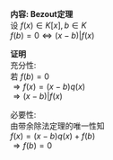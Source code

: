 **内容: Bezout定理**  
设 $f(x)\in K[x], b\in K$  
 $f(b)=0\Leftrightarrow(x-b)|f(x)$  
  
**证明**  
充分性:  
若 $f(b)=0$  
 $\Rightarrow f(x)=(x-b)q(x)$  
 $\Rightarrow(x-b)|f(x)$  
  
必要性:  
由带余除法定理的唯一性知  
 $f(x)=(x-b)q(x)+f(b)$  
 $\Rightarrow f(b)=0$  
  
